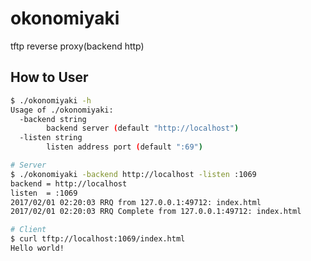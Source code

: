 # okonomiyaki
tftp reverse proxy(backend http)

## How to User

```bash
$ ./okonomiyaki -h
Usage of ./okonomiyaki:
  -backend string
        backend server (default "http://localhost")
  -listen string
        listen address port (default ":69")
```

```bash
# Server
$ ./okonomiyaki -backend http://localhost -listen :1069
backend = http://localhost
listen  = :1069
2017/02/01 02:20:03 RRQ from 127.0.0.1:49712: index.html
2017/02/01 02:20:03 RRQ Complete from 127.0.0.1:49712: index.html
```

```bash
# Client
$ curl tftp://localhost:1069/index.html
Hello world!
```
